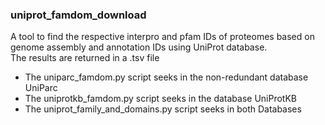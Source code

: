 ### uniprot_famdom_download

A tool to find the respective interpro and pfam IDs of proteomes based on genome assembly and annotation IDs using UniProt database. 
<br />The results are returned in a .tsv file 

- The uniparc_famdom.py script seeks in the non-redundant database UniParc 
- The uniprotkb_famdom.py script seeks in the database UniProtKB 
- The uniprot_family_and_domains.py script seeks in both Databases
